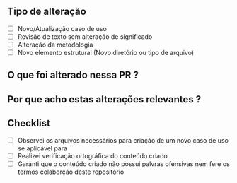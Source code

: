 ## Tipo de alteração

- [ ] Novo/Atualização caso de uso
- [ ] Revisão de texto sem alteração de significado
- [ ] Alteração da metodologia
- [ ] Novo elemento estrutural (Novo diretório ou tipo de arquivo)

## O que foi alterado nessa PR ?
<!-- Adicione uma breve descrição do que foi adicionado/alterado por esta PR --> 

## Por que acho estas alterações relevantes ?
<!-- Adicione uma breve descrição do motivo que o(a) leva a crer que esta alteração deve ser aceita --> 

## Checklist
- [ ] Observei os arquivos necessários para criação de um novo caso de uso se aplicável para
- [ ] Realizei verificação ortográfica do conteúdo criado
- [ ] Garanti que o conteúdo criado não possui palvras ofensivas nem fere os termos colaborção deste repositório